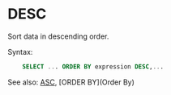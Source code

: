 # DESC

Sort data in descending order.

Syntax:
```sql
    SELECT ... ORDER BY expression DESC,...
```

See also: [ASC](Asc), [ORDER BY](Order By)